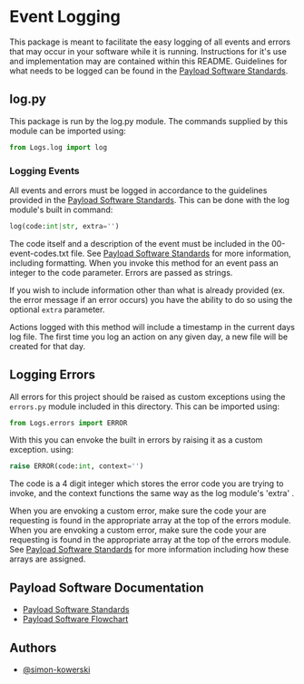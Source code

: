 # Event Logging
This package is meant to facilitate the easy logging of all events and errors that may occur in your software while it is running. Instructions for it's use and implementation may are contained within this README. Guidelines for what needs to be logged can be found in the [Payload Software Standards](https://docs.google.com/document/d/1vicnkUB_dqbaCpopz8N8pzhCTJqari4AZ5WBYJJv5HY/edit#heading=h.yexhmihjoetb).

## log.py
This package is run by the log.py module. The commands supplied by this module can be imported using:

```python
from Logs.log import log
```

### Logging Events
All events and errors must be logged in accordance to the guidelines provided in the [Payload Software Standards](https://docs.google.com/document/d/1vicnkUB_dqbaCpopz8N8pzhCTJqari4AZ5WBYJJv5HY/edit#heading=h.yexhmihjoetb). This can be done with the log module's built in command:

```python
log(code:int|str, extra='')
```

The code itself and a description of the event must be included in the 00-event-codes.txt file. See [Payload Software Standards](https://docs.google.com/document/d/1vicnkUB_dqbaCpopz8N8pzhCTJqari4AZ5WBYJJv5HY/edit#heading=h.yexhmihjoetb) for more information, including formatting. When you invoke this method for an event pass an integer to the code parameter. Errors are passed as strings. 

If you wish to include information other than what is already provided (ex. the error message if an error occurs) you have the ability to do so using the optional `extra` parameter. 

Actions logged with this method will include a timestamp in the current days log file. The first time you log an action on any given day, a new file will be created for that day. 

## Logging Errors

All errors for this project should be raised as custom exceptions using the `errors.py` module included in this directory. This can be imported using:

```python
from Logs.errors import ERROR
```

With this you can envoke the built in errors by raising it as a custom exception. 
using:

```python
raise ERROR(code:int, context='')
```
The code is a 4 digit integer which stores the error code you are trying to invoke, and the context functions the same way as the log module's 'extra' .

When you are envoking a custom error, make sure the code your are requesting is found in the appropriate array at the top of the errors module. When you are envoking a custom error, make sure the code your are requesting is found in the appropriate array at the top of the errors module. See [Payload Software Standards](https://docs.google.com/document/d/1vicnkUB_dqbaCpopz8N8pzhCTJqari4AZ5WBYJJv5HY/edit#heading=h.yexhmihjoetb) for more information including how these arrays are assigned.

## Payload Software Documentation 

- [Payload Software Standards](https://docs.google.com/document/d/1vicnkUB_dqbaCpopz8N8pzhCTJqari4AZ5WBYJJv5HY/edit#heading=h.yexhmihjoetb)
- [Payload Software Flowchart](https://drive.google.com/file/d/1rOezNYC_cjR_Z52rbMSgPSSvkrbp2D6H/view?usp=sharing)

## Authors

- [@simon-kowerski](https://github.com/simon-kowerski)


